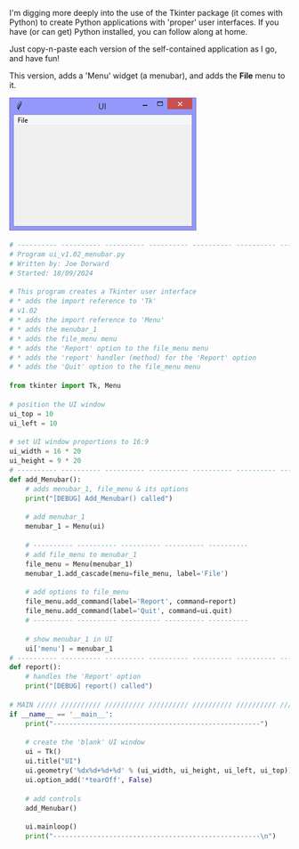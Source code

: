 I'm digging more deeply into the use of the Tkinter package (it comes with Python) to create Python applications with 'proper' user interfaces. If you have (or can get) Python installed, you can follow along at home. 
 
Just copy-n-paste each version of the self-contained application as I go, and have fun!
 
This version, adds a 'Menu' widget (a menubar), and adds the **File** menu to it.

![ui_v1.02_menubar.py](illustrations/ui_v1.02_menubar.png)

```Python
# ---------- ---------- ---------- ---------- ---------- ---------- ---------- ----------
# Program ui_v1.02_menubar.py
# Written by: Joe Dorward
# Started: 18/09/2024

# This program creates a Tkinter user interface
# * adds the import reference to 'Tk'
# v1.02
# * adds the import reference to 'Menu'
# * adds the menubar_1
# * adds the file_menu menu
# * adds the 'Report' option to the file_menu menu
# * adds the 'report' handler (method) for the 'Report' option
# * adds the 'Quit' option to the file_menu menu

from tkinter import Tk, Menu

# position the UI window
ui_top = 10
ui_left = 10

# set UI window proportions to 16:9
ui_width = 16 * 20
ui_height = 9 * 20
# ---------- ---------- ---------- ---------- ---------- ---------- ---------- ----------
def add_Menubar():
    # adds menubar_1, file_menu & its options
    print("[DEBUG] Add_Menubar() called")

    # add menubar_1
    menubar_1 = Menu(ui)

    # ---------- ---------- ---------- ---------- ---------- 
    # add file_menu to menubar_1
    file_menu = Menu(menubar_1)
    menubar_1.add_cascade(menu=file_menu, label='File')

    # add options to file_menu
    file_menu.add_command(label='Report', command=report)
    file_menu.add_command(label='Quit', command=ui.quit)
    # ---------- ---------- ---------- ---------- ----------
    
    # show menubar_1 in UI
    ui['menu'] = menubar_1
# ---------- ---------- ---------- ---------- ---------- ---------- ---------- ----------
def report():
    # handles the 'Report' option
    print("[DEBUG] report() called")

# MAIN ///// ////////// ////////// ////////// ////////// ////////// ////////// //////////
if __name__ == '__main__':        
    print("----------------------------------------------------")

    # create the 'blank' UI window
    ui = Tk()
    ui.title("UI")
    ui.geometry('%dx%d+%d+%d' % (ui_width, ui_height, ui_left, ui_top))
    ui.option_add('*tearOff', False)

    # add controls
    add_Menubar()

    ui.mainloop()
    print("----------------------------------------------------\n")
```
